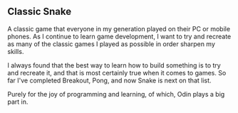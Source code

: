 ## Classic Snake

A classic game that everyone in my generation played on their PC or mobile phones. As I continue to learn game development, I want to try and recreate as many of the classic games I played as possible in order sharpen my skills.

I always found that the best way to learn how to build something is to try and recreate it, and that is most certainly true when it comes to games. So far I've completed Breakout, Pong, and now Snake is next on that list.

Purely for the joy of programming and learning, of which, Odin plays a big part in.
